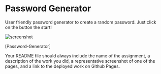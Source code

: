 # Password Generator

User friendly password generator to create a random password. Just click on the button the start!

![screenshot](./assets/images/passwordgenerator.png/images/passwordgenerator.png)

[Password-Generator] 


Your README file should always include the name of the assignment, 
a description of the work you did, 
a representative screenshot of one of the pages, 
and a link to the deployed work on Github Pages.
